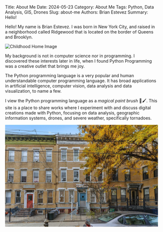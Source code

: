 Title: About Me
Date: 2024-05-23
Category: About Me
Tags: Python, Data Analysis, GIS, Drones
Slug: about-me
Authors: Brian Estevez
Summary: Hello!

Hello! My name is Brian Estevez. I was born in New York City, and raised in a neighborhood called Ridgewood that is located on the border of Queens and Brooklyn. 


![Childhood Home Image](https://ssl.cdn-redfin.com/photo/269/bigphoto/719/2995719_7.jpg)



My background is not in computer science nor in programming. I discovered these interests later in life, when I found Python Programming was a creative outlet that brings me joy.

The Python programming language is a very popular and human understandable computer programming language. It has broad applications in artificial intelligence, computer vision, data analysis and data visualization, to name a few.  

I view the Python programming language as a *magical paint brush* 🎨🖌. This site is a place to share works where I experiment with and discuss digital creations made with Python, focusing on data analysis, geographic information systems, drones, and severe weather, specifically tornadoes. 

![Python as Creative Self Expression Image](https://github.com/estevezb/Fly-in-the-Ointment/blob/main/content/pages/image.png)